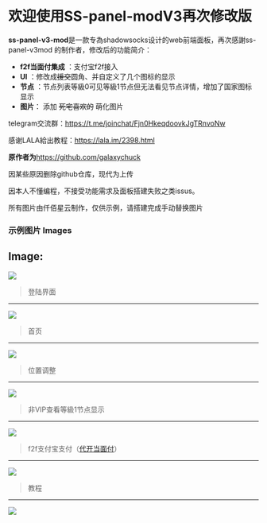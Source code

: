 # 欢迎使用SS-panel-modV3再次修改版


**ss-panel-v3-mod**是一款专為shadowsocks设计的web前端面板，再次感謝ss-panel-v3mod 的制作者，修改后的功能简介：

- **f2f当面付集成** ：支付宝f2f接入
- **UI** ：修改成~~援交~~圆角、并自定义了几个图标的显示
- **节点** ：节点列表等級0可见等級1节点但无法看见节点详情，增加了国家图标显示
- **图片**： 添加 ~~死宅喜欢的~~ 萌化图片

telegram交流群：https://t.me/joinchat/Fjn0HkeqdoovkJgTRnvoNw

感谢LALA給出教程：https://lala.im/2398.html

**原作者为**https://github.com/galaxychuck

因某些原因删除github仓库，现代为上传

因本人不懂编程，不接受功能需求及面板搭建失败之类issus。

所有图片由仟佰星云制作，仅供示例，请搭建完成手动替换图片

### 示例图片 Images

Image:
-------------------
![](https://github.com/galaxychuck/images/blob/master/1.jpg)

> 登陆界面
-------------------

![](https://github.com/galaxychuck/images/blob/master/2.jpg)

> 首页

-------------------
![](https://github.com/galaxychuck/images/blob/master/3.jpg)

> 位置调整

-------------------
![](https://github.com/galaxychuck/images/blob/master/4.jpg)

> 非VIP查看等級1节点显示

-------------------
![](https://github.com/galaxychuck/images/blob/master/5.jpg)

> f2f支付宝支付（[代开当面付](https://t.me/shouyeren)）

-------------------
![](https://github.com/galaxychuck/images/blob/master/6.jpg)

> 教程
-------------------

![](https://github.com/galaxychuck/images/blob/master/7.jpg)
